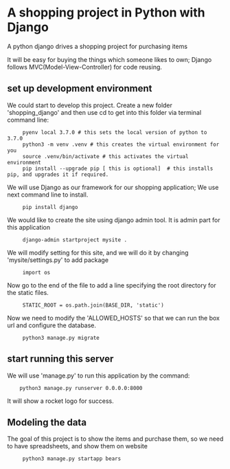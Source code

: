 # A shopping project in Python with Django
A python django drives a shopping project for purchasing items

It will be easy for buying the things which someone likes to own; Django follows MVC(Model-View-Controller) for code reusing.

## set up development environment
We could start to develop this project. Create a new folder 'shopping_django' and then use cd to get into this folder via terminal command line:

         pyenv local 3.7.0 # this sets the local version of python to 3.7.0
         python3 -m venv .venv # this creates the virtual environment for you
         source .venv/bin/activate # this activates the virtual environment
         pip install --upgrade pip [ this is optional]  # this installs pip, and upgrades it if required.

We will use Django as our framework for our shopping application; We use next command line to install.

         pip install django

We would like to create the site using django admin tool. It is admin part for this application
        
         django-admin startproject mysite .

We will modify setting for this site, and we will do it by changing 'mysite/settings.py' to add package

         import os

Now go to the end of the file to add a line specifying the root directory for the static files.

         STATIC_ROOT = os.path.join(BASE_DIR, 'static')

Now we need to modify the 'ALLOWED_HOSTS' so that we can run the box url and configure the database.

         python3 manage.py migrate

## start running this server
We will use 'manage.py' to run this application by the command:

        python3 manage.py runserver 0.0.0.0:8000

It will show a rocket logo for success.

## Modeling the data
The goal of this project is to show the items and purchase them, so we need to have spreadsheets, and show them on website

         python3 manage.py startapp bears



